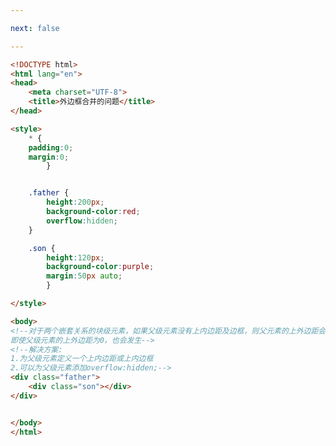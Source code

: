 ```yaml
---

next: false

---
```




<BlogInfo id="83" title="57.外边框合并问题" author="白日梦想猿" pv=0 read_times=0 pre_cost_time="0分30秒" category="css学习" tag_list="['css学习']" create_time="2020.07.23 16:32:25" update_time="2020.07.23 16:42:40" />

```html
<!DOCTYPE html>
<html lang="en">
<head>
    <meta charset="UTF-8">
    <title>外边框合并的问题</title>
</head>

<style>
    * {
    padding:0;
    margin:0;
        }


    .father {
        height:200px;
        background-color:red;
        overflow:hidden;
    }

    .son {
        height:120px;
        background-color:purple;
        margin:50px auto;
        }

</style>

<body>
<!--对于两个嵌套关系的块级元素，如果父级元素没有上内边距及边框，则父元素的上外边距会与子元素的上外边距发生合并，合并后的外边距为两者中的较大者，
即使父级元素的上外边距为0，也会发生-->
<!--解决方案:
1.为父级元素定义一个上内边距或上内边框
2.可以为父级元素添加overflow:hidden;-->
<div class="father">
    <div class="son"></div>
</div>


</body>
</html>
```



<ActionBox />
